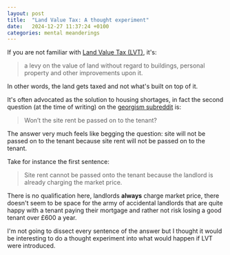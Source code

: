 ```yaml
---
layout: post
title:  "Land Value Tax: A thought experiment"
date:   2024-12-27 11:37:24 +0100
categories: mental meanderings
---
```



If you are not familiar with [Land Value Tax (LVT)](https://en.wikipedia.org/wiki/Land_value_tax), it's:

> a levy on the value of land without regard to buildings, personal property and other improvements upon it.

In other words, the land gets taxed and not what's built on top of it.

It's often advocated as the solution to housing shortages, in fact the second question (at the time of writing) on the [georgism subreddit](https://www.reddit.com/r/georgism/wiki/faq) is:

> Won’t the site rent be passed on to the tenant?

The answer very much feels like begging the question: site will not be passed on to the tenant because site rent will not be passed on to the tenant.

Take for instance the first sentence:

> Site rent cannot be passed onto the tenant because the landlord is already charging the market price.

There is no qualification here, landlords **always** charge market price, there doesn't seem to be space for the army of accidental landlords that are quite happy with a tenant paying their mortgage and rather not risk losing a good tenant over £600 a year.

I'm not going to dissect every sentence of the answer but I thought it would be interesting to do a thought experiment into what would happen if LVT were introduced.



